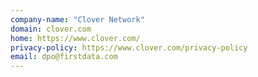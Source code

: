 ```yaml
---
company-name: "Clover Network"
domain: clover.com
home: https://www.clover.com/
privacy-policy: https://www.clover.com/privacy-policy
email: dpo@firstdata.com
---
```





